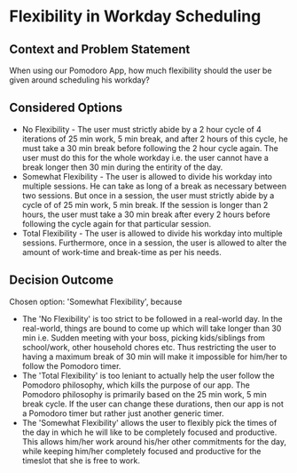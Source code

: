# Flexibility in Workday Scheduling

## Context and Problem Statement

When using our Pomodoro App, how much flexibility should the user be given around scheduling his workday?

## Considered Options

* No Flexibility - The user must strictly abide by a 2 hour cycle of 4 iterations of 25 min work, 5 min break, and after 2 hours of this cycle, he must take a 
30 min break before following the 2 hour cycle again. The user must do this for the whole workday i.e. the user cannot have a break longer then 30 min during the 
entirity of the day.
* Somewhat Flexibility - The user is allowed to divide his workday into multiple sessions. He can take as long of a break as necessary between two sessions. But 
once in a session, the user must strictly abide by a cycle of of 25 min work, 5 min break. If the session is longer than 2 hours, the user must take a 30 
min break after every 2 hours before following the cycle again for that particular session.
* Total Flexibility - The user is allowed to divide his workday into multiple sessions. Furthermore, once in a session, the user is allowed to alter the amount of 
work-time and break-time as per his needs.

## Decision Outcome

Chosen option: 'Somewhat Flexibility', because

* The 'No Flexibility' is too strict to be followed in a real-world day. In the real-world, things are bound to come up which will take longer than 30 min i.e. Sudden 
meeting with your boss, picking kids/siblings from school/work, other household chores etc. Thus restricting the user to having a maximum break of 30 min will make 
it impossible for him/her to follow the Pomodoro timer.   
* The 'Total Flexibility' is too leniant to actually help the user follow the Pomodoro philosophy, which kills the purpose of our app. The Pomodoro philosophy is primarily
based on the 25 min work, 5 min break cycle. If the user can change these durations, then our app is not a Pomodoro timer but rather just another generic timer.
* The 'Somewhat Flexibility' allows the user to flexibly pick the times of the day in which he will like to be completely focused and productive. This allows him/her 
work around his/her other commitments for the day, while keeping him/her completely focused and productive for the timeslot that she is free to work.


